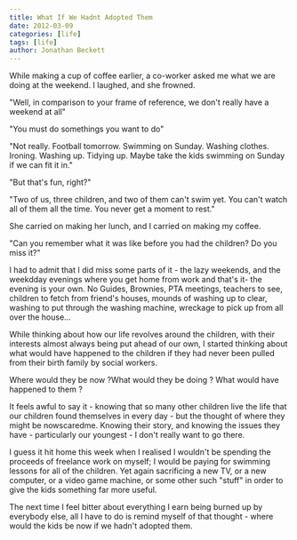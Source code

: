 ```yaml
---
title: What If We Hadnt Adopted Them
date: 2012-03-09
categories: [life]
tags: [life]
author: Jonathan Beckett
---
```


While making a cup of coffee earlier, a co-worker asked me what we are doing at the weekend. I laughed, and she frowned.

"Well, in comparison to your frame of reference, we don't really have a weekend at all"

"You must do somethings you want to do"

"Not really. Football tomorrow. Swimming on Sunday. Washing clothes. Ironing. Washing up. Tidying up. Maybe take the kids swimming on Sunday if we can fit it in."

"But that's fun, right?"

"Two of us, three children, and two of them can't swim yet. You can't watch all of them all the time. You never get a moment to rest."

She carried on making her lunch, and I carried on making my coffee.

"Can you remember what it was like before you had the children? Do you miss it?"

I had to admit that I did miss some parts of it - the lazy weekends, and the weekdday evenings where you get home from work and that's it- the evening is your own. No Guides, Brownies, PTA meetings, teachers to see, children to fetch from friend's houses, mounds of washing up to clear, washing to put through the washing machine, wreckage to pick up from all over the house...

While thinking about how our life revolves around the children, with their interests almost always being put ahead of our own, I started thinking about what would have happened to the children if they had never been pulled from their birth family by social workers.

Where would they be now ?What would they be doing ? What would have happened to them ?

It feels awful to say it - knowing that so many other children live the life that our children found themselves in every day - but the thought of where they might be nowscaredme. Knowing their story, and knowing the issues they have - particularly our youngest - I don't really want to go there.

I guess it hit home this week when I realised I wouldn't be spending the proceeds of freelance work on myself; I would be paying for swimming lessons for all of the children. Yet again sacrificing a new TV, or a new computer, or a video game machine, or some other such "stuff" in order to give the kids something far more useful.

The next time I feel bitter about everything I earn being burned up by everybody else, all I have to do is remind myself of that thought - where would the kids be now if we hadn't adopted them.
